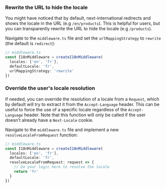### Rewrite the URL to hide the locale

You might have noticed that by default, next-international redirects and shows the locale in the URL (e.g `/en/products`). This is helpful for users, but you can transparently rewrite the URL to hide the locale (e.g `/products`).

Navigate to the `middleware.ts` file and set the `urlMappingStrategy` to `rewrite` (the default is `redirect`):

```ts
// middleware.ts
const I18nMiddleware = createI18nMiddleware(
  locales: ['en', 'fr'],
  defaultLocale: 'fr',
  urlMappingStrategy: 'rewrite'
})
```

### Override the user's locale resolution

If needed, you can override the resolution of a locale from a `Request`, which by default will try to extract it from the `Accept-Language` header. This can be useful to force the use of a specific locale regardless of the `Accept-Language` header. Note that this function will only be called if the user doesn't already have a `Next-Locale` cookie.

Navigate to the `middleware.ts` file and implement a new `resolveLocaleFromRequest` function:

```ts
// middleware.ts
const I18nMiddleware = createI18nMiddleware(
  locales: ['en', 'fr'],
  defaultLocale: 'fr',
  resolveLocaleFromRequest: request => {
    // Do your logic here to resolve the locale
    return 'fr'
  }
})
```

